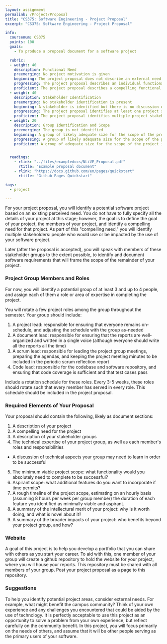 ```yaml
---
layout: assignment
permalink: /Project/Proposal
title: "CS375: Software Engineering - Project Proposal"
excerpt: "CS375: Software Engineering - Project Proposal"

info:
  coursenum: CS375
  points: 100
  goals:
    - To produce a proposal document for a software project

  rubric:
  - weight: 40
    description: Functional Need
    preemerging: No project motivation is given
    beginning: The project proposal does not describe an external need for the project, but motivates the project in some way
    progressing: The project proposal describes an individual functional need that can be satisfied within the scope of the course
    proficient: The project proposal describes a compelling functional need that can be satisfied within the scope of the course
  - weight: 40
    description: Stakeholder Identification
    preemerging: No stakeholder identification is present
    beginning: A stakeholder is identified but there is no discussion of their potential role in shaping the project requirements
    progressing: The project proposal identifies at least one project stakeholder group and identifies their potential role in shaping the project requirements
    proficient: The project proposal identifies multiple project stakeholders and describes their potential role in shaping the project requirements
  - weight: 20
    description: Group Identification and Scope
    preemerging: The group is not identified
    beginning: A group of likely adequate size for the scope of the project is proposed but one or more member roles is not specified
    progressing: A group of likely adequate size for the scope of the project is proposed and each member has a specific role
    proficient: A group of adequate size for the scope of the project is proposed and each member has a specific role


  readings:
    - rlink: "../files/exampledocs/NLiVE_Proposal.pdf"
      rtitle: "Example proposal document"
    - rlink: "https://docs.github.com/en/pages/quickstart"
      rtitle: "Github Pages Quickstart"

tags:
  - project

---
```


For your project proposal, you will identify a potential software project based on an existing perceived need.  You do not have to fully specify all the details of your project at this stage; however, the goal is to define the goal of your project, the members of your project, and identify a compelling need for that project.  As part of this "compelling need," you will identify multiple stakeholders: people who would use or be impacted by the use of your software project.  

Later (after the proposal is accepted), you will speak with members of these stakeholder groups to the extent possible, to identify and document software requirements that will frame the scope of the remainder of your project.

### Project Group Members and Roles
For now, you will identify a potential group of at least 3 and up to 4 people, and assign each of them a role or area of expertise in completing the project.

You will rotate a few project roles among the group throughout the semester.  Your group should include:

1. A project lead: responsible for ensuring that everyone remains on-schedule, and adjusting the schedule with the group as-needed
2. A document lead: responsible for ensuring that the reports are well-organized and written in a single voice (although everyone should write all the reports all the time)
3. A scrum lead: responsible for leading the project group meetings, preparing the agendas, and keeping the project meeting minutes to be included in the periodic scrum reflection report
4. Code lead: responsible for the codebase and software repository, and ensuring that code coverage is sufficient and that test cases pass

Include a rotation schedule for these roles.  Every 3-5 weeks, these roles should rotate such that every member has served in every role.  This schedule should be included in the project proposal.

### Required Elements of Your Proposal

Your proposal should contain the following, likely as document sections:

1. A description of your project
2. A compelling need for the project
3. A description of your stakeholder groups
4. The technical expertise of your project group, as well as each member's roles and responsibilities
* A discussion of technical aspects your group may need to learn in order to be successful
5. The minimum viable project scope: what functionality would you absolutely need to complete to be successful?
6. Aspirant scope: what additional features do you want to incorporate if time permits?
7. A rough timeline of the project scope, estimating on an hourly basis (assuming 8 hours per week per group member) the duration of each feature you identified as minimally viable and aspirant.
8. A summary of the intellectural merit of your project: why is it worth doing, and what is novel about it?
9. A summary of the broader impacts of your project: who benefits beyond your project group, and how?

### Website

A goal of this project is to help you develop a portfolio that you can share with others as you start your career.  To aid with this, one member of your group will create a github repository to hold the website for your project, where you will house your reports.  This repository must be shared with all members of your group.  Post your project proposal as a page to this repository.

### Suggestions

To help you identify potential project areas, consider external needs.  For example, what might benefit the campus community?  Think of your own experience and any challenges you encountered that could be aided by the use of technology.  It is perfectly acceptable to use this project as an opportunity to solve a problem from your own experience, but reflect carefully on the community benefit.  In this project, you will focus primarily on the needs of others, and assume that it will be other people serving as the primary users of your software.